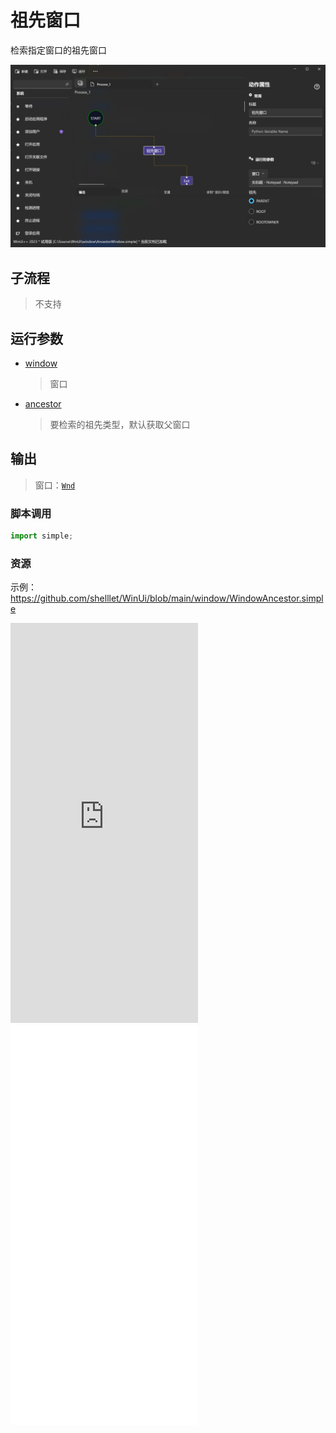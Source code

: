 # 祖先窗口 
检索指定窗口的祖先窗口

![WindowAncestor](./images/06.png ':size=90%')

## 子流程
> 不支持

## 运行参数

* [window](./type/Wnd.md)
  > 窗口
* [ancestor](./enums/AncestorWindow.md)
  > 要检索的祖先类型，默认获取父窗口


## 输出

> 窗口：[`Wnd`](./types/Wnd.md)


### 脚本调用

```python
import simple;

```

### 资源

示例：https://github.com/shelllet/WinUi/blob/main/window/WindowAncestor.simple

<iframe type="text/html" height="640px" src="https://www.youtube.com/embed/8-1OlbRTVSA" frameborder="0"></iframe>

<iframe src="//player.bilibili.com/player.html?bvid=BV1Ah4y1A7TV&page=1&autoplay=0" height='640px' scrolling="no" border="0" frameborder="no" framespacing="0" allowfullscreen="true"></iframe>